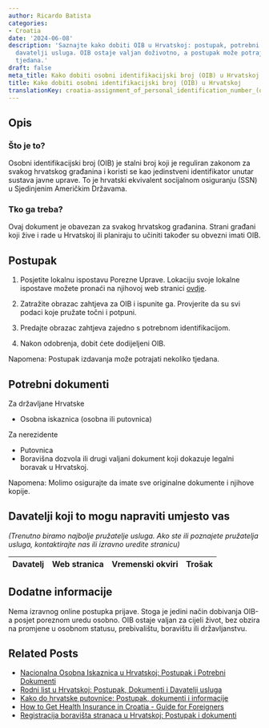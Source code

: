 ```yaml
---
author: Ricardo Batista
categories:
- Croatia
date: '2024-06-08'
description: 'Saznajte kako dobiti OIB u Hrvatskoj: postupak, potrebni dokumenti i
  davatelji usluga. OIB ostaje valjan doživotno, a postupak može potrajati nekoliko
  tjedana.'
draft: false
meta_title: Kako dobiti osobni identifikacijski broj (OIB) u Hrvatskoj
title: Kako dobiti osobni identifikacijski broj (OIB) u Hrvatskoj
translationKey: croatia-assignment_of_personal_identification_number_(oib)
---
```



## Opis
### Što je to?
Osobni identifikacijski broj (OIB) je stalni broj koji je reguliran zakonom za svakog hrvatskog građanina i koristi se kao jedinstveni identifikator unutar sustava javne uprave. To je hrvatski ekvivalent socijalnom osiguranju (SSN) u Sjedinjenim Američkim Državama.

### Tko ga treba?
Ovaj dokument je obavezan za svakog hrvatskog građanina. Strani građani koji žive i rade u Hrvatskoj ili planiraju to učiniti također su obvezni imati OIB.

## Postupak

1. Posjetite lokalnu ispostavu Porezne Uprave. Lokaciju svoje lokalne ispostave možete pronaći na njihovoj web stranici [ovdje](https://www.porezna-uprava.hr/en/Pages/default.aspx).

2. Zatražite obrazac zahtjeva za OIB i ispunite ga. Provjerite da su svi podaci koje pružate točni i potpuni.

3. Predajte obrazac zahtjeva zajedno s potrebnom identifikacijom.

4. Nakon odobrenja, dobit ćete dodijeljeni OIB.

Napomena: Postupak izdavanja može potrajati nekoliko tjedana.

## Potrebni dokumenti

Za državljane Hrvatske

- Osobna iskaznica (osobna ili putovnica)

Za nerezidente

- Putovnica
- Boravišna dozvola ili drugi valjani dokument koji dokazuje legalni boravak u Hrvatskoj.

Napomena: Molimo osigurajte da imate sve originalne dokumente i njihove kopije.

## Davatelji koji to mogu napraviti umjesto vas

_(Trenutno biramo najbolje pružatelje usluga. Ako ste ili poznajete pružatelja usluga, kontaktirajte nas ili izravno uredite stranicu)_

| Davatelj | Web stranica | Vremenski okviri | Trošak |
| --------------- | --------------- | :-------------: | :-------------: |

## Dodatne informacije
Nema izravnog online postupka prijave. Stoga je jedini način dobivanja OIB-a posjet poreznom uredu osobno. OIB ostaje valjan za cijeli život, bez obzira na promjene u osobnom statusu, prebivalištu, boravištu ili državljanstvu.


## Related Posts

- [Nacionalna Osobna Iskaznica u Hrvatskoj: Postupak i Potrebni Dokumenti](https://tramitit.com/hr/guides/croatia/izdavanje_osobne_iskaznice/)
- [Rodni list u Hrvatskoj: Postupak, Dokumenti i Davatelji usluga](https://tramitit.com/hr/guides/croatia/izdavanje_rodnog_lista/)
- [Kako do hrvatske putovnice: Postupak, dokumenti i informacije](https://tramitit.com/hr/guides/croatia/izdavanje_putovnice/)
- [How to Get Health Insurance in Croatia - Guide for Foreigners](https://tramitit.com/hr/guides/croatia/registracija_za_zdravstveni_karton_stranca/)
- [Registracija boravišta stranaca u Hrvatskoj: Postupak i dokumenti](https://tramitit.com/hr/guides/croatia/prijava_prebivalista_stranaca/)